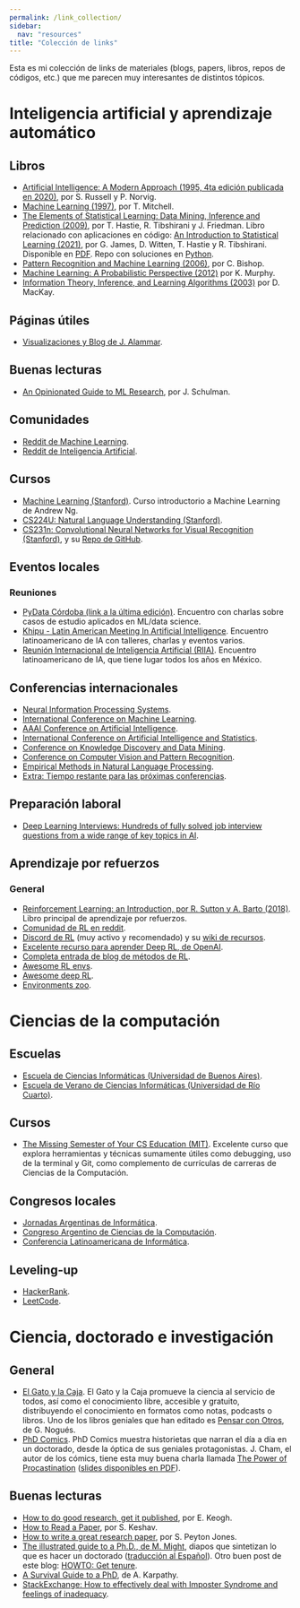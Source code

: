 ```yaml
---
permalink: /link_collection/
sidebar:
  nav: "resources"
title: "Colección de links"
---
```


Esta es mi colección de links de materiales (blogs, papers, libros, repos de códigos, etc.) que me parecen muy interesantes de distintos tópicos.

# Inteligencia artificial y aprendizaje automático

## Libros

* [Artificial Intelligence: A Modern Approach (1995, 4ta edición publicada en 2020)](http://aima.cs.berkeley.edu/), por S. Russell y P. Norvig.
* [Machine Learning (1997)](https://www.cs.cmu.edu/~tom/mlbook.html), por T. Mitchell.
* [The Elements of Statistical Learning: Data Mining, Inference and Prediction (2009)](https://hastie.su.domains/ElemStatLearn/), por T. Hastie, R. Tibshirani y J. Friedman. Libro relacionado con aplicaciones en código: [An Introduction to Statistical Learning (2021)](https://www.statlearning.com/), por G. James, D. Witten, T. Hastie y R. Tibshirani. Disponible en [PDF](https://web.stanford.edu/~hastie/ISLR2/ISLRv2_website.pdf). Repo con soluciones en [Python](https://github.com/JWarmenhoven/ISLR-python).
* [Pattern Recognition and Machine Learning (2006)](https://www.microsoft.com/en-us/research/publication/pattern-recognition-machine-learning/), por C. Bishop.
* [Machine Learning: A Probabilistic Perspective (2012)](https://probml.github.io/pml-book/) por K. Murphy.
* [Information Theory, Inference, and Learning Algorithms (2003)](http://www.inference.org.uk/mackay/itila/book.html) por D. MacKay.


## Páginas útiles

* [Visualizaciones y Blog de J. Alammar](https://jalammar.github.io/).

## Buenas lecturas

* [An Opinionated Guide to ML Research](http://joschu.net/blog/opinionated-guide-ml-research.html), por J. Schulman.

## Comunidades

* [Reddit de Machine Learning](https://www.reddit.com/r/MachineLearning/).
* [Reddit de Inteligencia Artificial](https://www.reddit.com/r/artificial/).


## Cursos

* [Machine Learning (Stanford)](https://www.coursera.org/learn/machine-learning). Curso introductorio a Machine Learning de Andrew Ng.
* [CS224U: Natural Language Understanding (Stanford)](https://web.stanford.edu/class/cs224u/).
* [CS231n: Convolutional Neural Networks for Visual Recognition (Stanford)](http://cs231n.stanford.edu/), y su [Repo de GitHub](https://cs231n.github.io).

## Eventos locales

### Reuniones

* [PyData Córdoba (link a la última edición)](https://pydata.org/cordoba2019/). Encuentro con charlas sobre casos de estudio aplicados en ML/data science.
* [Khipu - Latin American Meeting In Artificial Intelligence](https://khipu.ai). Encuentro latinoamericano de IA con talleres, charlas y eventos varios.
* [Reunión Internacional de Inteligencia Artificial (RIIA)](https://www.riiaa.org/). Encuentro latinoamericano de IA, que tiene lugar todos los años en México.

## Conferencias internacionales

* [Neural Information Processing Systems](https://neurips.cc/).
* [International Conference on Machine Learning](https://icml.cc/).
* [AAAI Conference on Artificial Intelligence](https://www.aaai.org/Conferences/conferences.php).
* [International Conference on Artificial Intelligence and Statistics](http://aistats.org/aistats2022/).
* [Conference on Knowledge Discovery and Data Mining](https://kdd.org/conferences).
* [Conference on Computer Vision and Pattern Recognition](https://cvpr2022.thecvf.com/).
* [Empirical Methods in Natural Language Processing](https://2021.emnlp.org/).
* [Extra: Tiempo restante para las próximas conferencias](https://aideadlin.es/?sub=ML,CV,NLP,RO,SP,DM).


## Preparación laboral

* [Deep Learning Interviews: Hundreds of fully solved job interview questions from a wide range of key topics in AI](https://arxiv.org/abs/2201.00650).

## Aprendizaje por refuerzos

### General

* [Reinforcement Learning: an Introduction, por R. Sutton y A. Barto (2018)](http://www.incompleteideas.net/book/the-book.html). Libro principal de aprendizaje por refuerzos.
* [Comunidad de RL en reddit](https://old.reddit.com/r/reinforcementlearning).
* [Discord de RL](https://discord.gg/xhfNqQv) (muy activo y recomendado) y su [wiki de recursos](https://github.com/andyljones/reinforcement-learning-discord-wiki/wiki).
* [Excelente recurso para aprender Deep RL, de OpenAI](https://spinningup.openai.com/en/latest/spinningup/spinningup.html).
* [Completa entrada de blog de métodos de RL](https://lilianweng.github.io/lil-log/2018/02/19/a-long-peek-into-reinforcement-learning.html).
* [Awesome RL envs](https://github.com/clvrai/awesome-rl-envs).
* [Awesome deep RL](https://github.com/kengz/awesome-deep-rl).
* [Environments zoo](https://github.com/tshrjn/env-zoo).


# Ciencias de la computación

## Escuelas

* [Escuela de Ciencias Informáticas (Universidad de Buenos Aires)](https://eci.dc.uba.ar/).
* [Escuela de Verano de Ciencias Informáticas (Universidad de Río Cuarto)](https://www.exa.unrc.edu.ar/escuela-de-verano-de-ciencias-informaticas/).

## Cursos

* [The Missing Semester of Your CS Education (MIT)](https://missing.csail.mit.edu/). Excelente curso que explora herramientas y técnicas sumamente útiles como debugging, uso de la terminal y Git, como complemento de currículas de carreras de Ciencias de la Computación.

## Congresos locales

* [Jornadas Argentinas de Informática](https://www.sadio.org.ar/jaiio/).
* [Congreso Argentino de Ciencias de la Computación](https://cacic2021.unsa.edu.ar/).
* [Conferencia Latinoamericana de Informática](https://clei2021.cr/home).

## Leveling-up

* [HackerRank](https://www.hackerrank.com).
* [LeetCode](https://leetcode.com/).

# Ciencia, doctorado e investigación

## General

* [El Gato y la Caja](https://elgatoylacaja.com/). El Gato y la Caja promueve la ciencia al servicio de todos, así como el conocimiento libre, accesible y gratuito, distribuyendo el conocimiento en formatos como notas, podcasts o libros. Uno de los libros geniales que han editado es [Pensar con Otros](https://elgatoylacaja.com/pensarconotros/indice), de G. Nogués.
* [PhD Comics](https://phdcomics.com/). PhD Comics muestra historietas que narran el día a día en un doctorado, desde la óptica de sus geniales protagonistas. J. Cham, el autor de los cómics, tiene esta muy buena charla llamada [The Power of Procastination](https://www.youtube.com/watch?v=pzrQmpdziTQ) ([slides disponibles en PDF](http://jorgecham.com/phd20/pdf/Procrastination.pdf)).


## Buenas lecturas

* [How to do good research, get it published](http://www.cs.ucr.edu/~eamonn/public/SDM_How_to_do_Research_Keogh.pdf), por E. Keogh.
* [How to Read a Paper](https://web.stanford.edu/class/ee384m/Handouts/HowtoReadPaper.pdf), por S. Keshav.
* [How to write a great research paper](https://www.cis.upenn.edu/~sweirich/icfp-plmw15/slides/peyton-jones.pdf), por S. Peyton Jones.
* [The illustrated guide to a Ph.D., de M. Might](https://matt.might.net/articles/phd-school-in-pictures/), diapos que sintetizan lo que es hacer un doctorado ([traducción al Español](https://ictlogy.net/sociedadred/20100818-guia-ilustrada-para-un-doctorado/)). Otro buen post de este blog: [HOWTO: Get tenure](https://matt.might.net/articles/tenure/).
* [A Survival Guide to a PhD](https://karpathy.github.io/2016/09/07/phd/), de A. Karpathy.
* [StackExchange: How to effectively deal with Imposter Syndrome and feelings of inadequacy](https://academia.stackexchange.com/questions/11765/how-to-effectively-deal-with-imposter-syndrome-and-feelings-of-inadequacy-ive).
